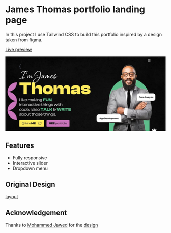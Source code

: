 # James Thomas portfolio landing page

In this project I use Tailwind CSS to build this portfolio inspired by a design taken from figma. 

[Live preview](https://james-thomas-portfolio.pages.dev/)

![preview](preview.jpg)

## Features
- Fully responsive
- Interactive slider
- Dropdown menu

## Original Design
[layout](https://raw.githubusercontent.com/erme07/developerPortfolioLanding/refs/heads/main/layout.webp)

## Acknowledgement
Thanks to [Mohammed Jawed](https://www.figma.com/@thisuix571) for the [design](https://www.figma.com/community/file/1320285834964694528/developer-portfolio-landingpage)
